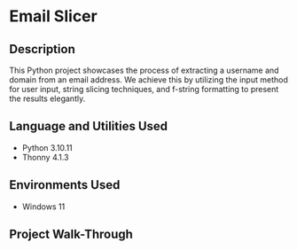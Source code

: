 # Email Slicer


## Description
This Python project showcases the process of extracting a username and domain from an email address. We achieve this by utilizing the input method for user input, string slicing techniques, and f-string formatting to present the results elegantly.


## Language and Utilities Used
- Python 3.10.11
- Thonny 4.1.3

## Environments Used 
- Windows 11


## Project Walk-Through

